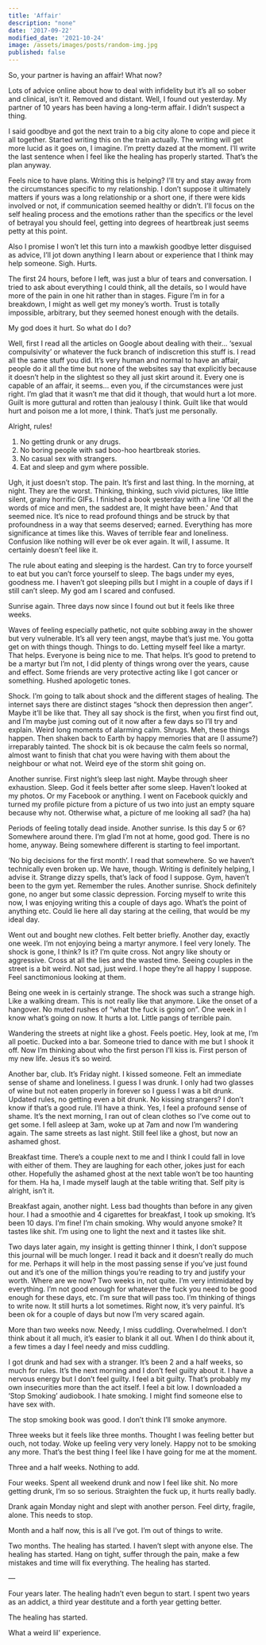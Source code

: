 ```yaml
---
title: 'Affair'
description: "none"
date: '2017-09-22'
modified_date: '2021-10-24'
image: /assets/images/posts/random-img.jpg
published: false
---
```


So, your partner is having an affair! What now?

Lots of advice online about how to deal with infidelity but it’s all so sober and clinical, isn’t it. Removed and distant. Well, I found out yesterday. My partner of 10 years has been having a long-term affair. I didn’t suspect a thing. 

I said goodbye and got the next train to a big city alone to cope and piece it all together. Started writing this on the train actually. The writing will get more lucid as it goes on, I imagine. I’m pretty dazed at the moment. I’ll write the last sentence when I feel like the healing has properly started. That’s the plan anyway. 

Feels nice to have plans. Writing this is helping? I’ll try and stay away from the circumstances specific to my relationship. I don’t suppose it ultimately matters if yours was a long relationship or a short one, if there were kids involved or not, if communication seemed healthy or didn’t. I’ll focus on the self healing process and the emotions rather than the specifics or the level of betrayal you should feel, getting into degrees of heartbreak just seems petty at this point. 

Also I promise I won’t let this turn into a mawkish goodbye letter disguised as advice, I’ll jot down anything I learn about or experience that I think may help someone. Sigh. Hurts. 

The first 24 hours, before I left, was just a blur of tears and conversation. I tried to ask about everything I could think, all the details, so I would have more of the pain in one hit rather than in stages. Figure I’m in for a breakdown, I might as well get my money’s worth. Trust is totally impossible, arbitrary, but they seemed honest enough with the details.

My god does it hurt. So what do I do?

Well, first I read all the articles on Google about dealing with their... ‘sexual compulsivity’ or whatever the fuck branch of indiscretion this stuff is. I read all the same stuff you did. It’s very human and normal to have an affair, people do it all the time but none of the websites say that explicitly because it doesn’t help in the slightest so they all just skirt around it. Every one is capable of an affair, it seems... even you, if the circumstances were just right. I’m glad that it wasn’t me that did it though, that would hurt a lot more. Guilt is more guttural and rotten than jealousy I think. Guilt like that would hurt and poison me a lot more, I think. That’s just me personally. 

Alright, rules!

1. No getting drunk or any drugs.
2. No boring people with sad boo-hoo heartbreak stories. 
3. No casual sex with strangers. 
4. Eat and sleep and gym where possible. 

Ugh, it just doesn’t stop. The pain. It’s first and last thing. In the morning, at night. They are the worst. Thinking, thinking, such vivid pictures, like little silent, grainy horrific GIFs. I finished a book yesterday with a line 'Of all the words of mice and men, the saddest are, It might have been.' And that seemed nice. It’s nice to read profound things and be struck by that profoundness in a way that seems deserved; earned. Everything has more significance at times like this. Waves of terrible fear and loneliness. Confusion like nothing will ever be ok ever again. It will, I assume. It certainly doesn’t feel like it. 

The rule about eating and sleeping is the hardest. Can try to force yourself to eat but you can’t force yourself to sleep. The bags under my eyes, goodness me. I haven’t got sleeping pills but I might in a couple of days if I still can’t sleep. My god am I scared and confused. 

Sunrise again. Three days now since I found out but it feels like three weeks.

Waves of feeling especially pathetic, not quite sobbing away in the shower but very vulnerable. It’s all very teen angst, maybe that’s just me. You gotta get on with things though. Things to do. Letting myself feel like a martyr. That helps. Everyone is being nice to me. That helps. It’s good to pretend to be a martyr but I’m not, I did plenty of things wrong over the years, cause and effect. Some friends are very protective acting like I got cancer or something. Hushed apologetic tones.

Shock. I’m going to talk about shock and the different stages of healing. The internet says there are distinct stages “shock then depression then anger”. Maybe it’ll be like that. They all say shock is the first, when you first find out, and I’m maybe just coming out of it now after a few days so I’ll try and explain. Weird long moments of alarming calm. Shrugs. Meh, these things happen. Then shaken back to Earth by happy memories that are (I assume?) irreparably tainted. The shock bit is ok because the calm feels so normal, almost want to finish that chat you were having with them about the neighbour or what not. Weird eye of the storm shit going on.

Another sunrise. First night’s sleep last night. Maybe through sheer exhaustion. Sleep. God it feels better after some sleep. Haven’t looked at my photos. Or my Facebook or anything. I went on Facebook  quickly and turned my profile picture from a picture of us two into just an empty square because why not. Otherwise what, a picture of me looking all sad? (ha ha)

Periods of feeling totally dead inside. Another sunrise. Is this day 5 or 6? Somewhere around there. I’m glad I’m not at home, good god. There is no home, anyway. Being somewhere different is starting to feel important.

‘No big decisions for the first month’. I read that somewhere. So we haven’t technically even broken up. We have, though. Writing is definitely helping, I advise it. Strange dizzy spells, that’s lack of food I suppose. Gym, haven’t been to the gym yet. Remember the rules. Another sunrise. Shock definitely gone, no anger but some classic depression. Forcing myself to write this now, I was enjoying writing this a couple of days ago. What’s the point of anything etc. Could lie here all day staring at the ceiling, that would be my ideal day. 

Went out and bought new clothes. Felt better briefly. Another day, exactly one week. I’m not enjoying being a martyr anymore. I feel very lonely. The shock is gone, I think? Is it? I’m quite cross. Not angry like shouty or aggressive. Cross at all the lies and the wasted time. Seeing couples in the street is a bit weird. Not sad, just weird. I hope they’re all happy I suppose. Feel sanctimonious looking at them. 

Being one week in is certainly strange. The shock was such a strange high. Like a walking dream. This is not really like that anymore. Like the onset of a hangover. No muted rushes of “what the fuck is going on”. One week in I know what’s going on now. It hurts a lot. Little pangs of terrible pain. 

Wandering the streets at night like a ghost. Feels poetic. Hey, look at me, I’m all poetic. Ducked into a bar. Someone tried to dance with me but I shook it off. Now I’m thinking about who the first person I’ll kiss is. First person of my new life. Jesus it’s so weird. 

Another bar, club. It’s Friday night. I kissed someone. Felt an immediate sense of shame and loneliness. I guess I was drunk. I only had two glasses of wine but not eaten properly in forever so I guess I was a bit drunk. Updated rules, no getting even a bit drunk. No kissing strangers? I don’t know if that’s a good rule. I’ll have a think. Yes, I feel a profound sense of shame. It’s the next morning, I ran out of clean clothes so I’ve come out to get some. I fell asleep at 3am, woke up at 7am and now I’m wandering again. The same streets as last night. Still feel like a ghost, but now an ashamed ghost. 

Breakfast time. There’s a couple next to me and I think I could fall in love with either of them. They are laughing for each other, jokes just for each other. Hopefully the ashamed ghost at the next table won’t be too haunting for them. Ha ha, I made myself laugh at the table writing that. Self pity is alright, isn’t it. 

Breakfast again, another night. Less bad thoughts than before in any given hour. I had a smoothie and 4 cigarettes for breakfast, I took up smoking. It’s been 10 days. I’m fine! I’m chain smoking. Why would anyone smoke? It tastes like shit. I’m using one to light the next and it tastes like shit. 

Two days later again, my insight is getting thinner I think, I don’t suppose this journal will be much longer. I read it back and it doesn’t really do much for me. Perhaps it will help in the most passing sense if you’ve just found out and it’s one of the million things you’re reading to try and justify your worth. Where are we now? Two weeks in, not quite. I’m very intimidated by everything. I’m not good enough for whatever the fuck you need to be good enough for these days, etc. I’m sure that will pass too. I’m thinking of things to write now. It still hurts a lot sometimes. Right now, it’s very painful. It’s been ok for a couple of days but now I’m very scared again.

More than two weeks now. Needy, I miss cuddling. Overwhelmed. I don’t think about it all much, it’s easier to blank it all out. When I do think about it, a few times a day I feel needy and miss cuddling. 

I got drunk and had sex with a stranger. It’s been 2 and a half weeks, so much for rules. It’s the next morning and I don’t feel guilty about it. I have a nervous energy but I don’t feel guilty. I feel a bit guilty. That’s probably my own insecurities more than the act itself. I feel a bit low. I downloaded a ‘Stop Smoking’ audiobook. I hate smoking. I might find someone else to have sex with.

The stop smoking book was good. I don’t think I’ll smoke anymore. 

Three weeks but it feels like three months. Thought I was feeling better but ouch, not today. Woke up feeling very very lonely. Happy not to be smoking any more. That’s the best thing I feel like I have going for me at the moment.

Three and a half weeks. Nothing to add.

Four weeks. Spent all weekend drunk and now I feel like shit. No more getting drunk, I’m so so serious. Straighten the fuck up, it hurts really badly. 

Drank again Monday night and slept with another person. Feel dirty, fragile, alone. This needs to stop.

Month and a half now, this is all I’ve got. I’m out of things to write.

Two months. The healing has started. I haven’t slept with anyone else. The healing has started. Hang on tight, suffer through the pain, make a few mistakes and time will fix everything. The healing has started.

— 

Four years later. The healing hadn’t even begun to start. I spent two years as an addict, a third year destitute and a forth year getting better.

The healing has started.

What a weird lil' experience.